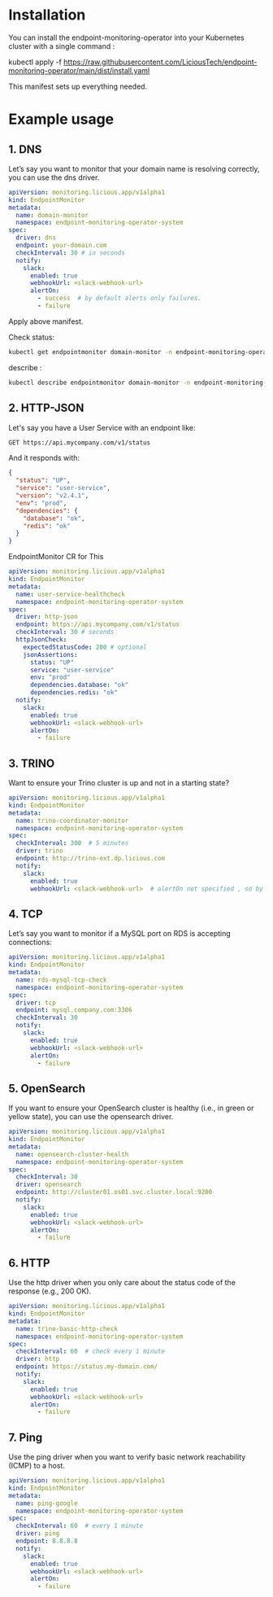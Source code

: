 # Installation

You can install the endpoint-monitoring-operator into your Kubernetes cluster with a single command :

kubectl apply -f https://raw.githubusercontent.com/LiciousTech/endpoint-monitoring-operator/main/dist/install.yaml

This manifest sets up everything needed.

# Example usage

## 1. DNS

Let’s say you want to monitor that your domain name is resolving correctly, you can use the dns driver.

```yaml
apiVersion: monitoring.licious.app/v1alpha1
kind: EndpointMonitor
metadata:
  name: domain-monitor
  namespace: endpoint-monitoring-operator-system
spec:
  driver: dns
  endpoint: your-domain.com
  checkInterval: 30 # in seconds
  notify:
    slack:
      enabled: true
      webhookUrl: <slack-webhook-url>
      alertOn:
        - success  # by default alerts only failures.
        - failure 
```

Apply above manifest.


Check status:

```bash
kubectl get endpointmonitor domain-monitor -n endpoint-monitoring-operator-system -o yaml
```

describe :

```bash
kubectl describe endpointmonitor domain-monitor -n endpoint-monitoring-operator-system
```

## 2. HTTP-JSON

Let's say you have a User Service with an endpoint like:

```bash
GET https://api.mycompany.com/v1/status
```

And it responds with:

```json
{
  "status": "UP",
  "service": "user-service",
  "version": "v2.4.1",
  "env": "prod",
  "dependencies": {
    "database": "ok",
    "redis": "ok"
  }
}
```

EndpointMonitor CR for This

```yaml
apiVersion: monitoring.licious.app/v1alpha1
kind: EndpointMonitor
metadata:
  name: user-service-healthcheck
  namespace: endpoint-monitoring-operator-system
spec:
  driver: http-json
  endpoint: https://api.mycompany.com/v1/status
  checkInterval: 30 # seconds
  httpJsonCheck:
    expectedStatusCode: 200 # optional
    jsonAssertions:
      status: "UP"
      service: "user-service"
      env: "prod"
      dependencies.database: "ok"
      dependencies.redis: "ok"
  notify:
    slack:
      enabled: true
      webhookUrl: <slack-webhook-url>
      alertOn:
        - failure
```

## 3. TRINO

Want to ensure your Trino cluster is up and not in a starting state?

```yaml
apiVersion: monitoring.licious.app/v1alpha1
kind: EndpointMonitor
metadata:
  name: trino-coordinator-monitor
  namespace: endpoint-monitoring-operator-system
spec:
  checkInterval: 300  # 5 minutes
  driver: trino
  endpoint: http://trino-ext.dp.licious.com
  notify:
    slack:
      enabled: true
      webhookUrl: <slack-webhook-url>  # alertOn not specified , so by default only reports failures.
```

## 4. TCP

Let’s say you want to monitor if a MySQL port on RDS is accepting connections:

```yaml
apiVersion: monitoring.licious.app/v1alpha1
kind: EndpointMonitor
metadata:
  name: rds-mysql-tcp-check
  namespace: endpoint-monitoring-operator-system
spec:
  driver: tcp
  endpoint: mysql.company.com:3306
  checkInterval: 30
  notify:
    slack:
      enabled: true
      webhookUrl: <slack-webhook-url>
      alertOn:
        - failure
```

## 5. OpenSearch
If you want to ensure your OpenSearch cluster is healthy (i.e., in green or yellow state), you can use the opensearch driver.

```yaml
apiVersion: monitoring.licious.app/v1alpha1
kind: EndpointMonitor
metadata:
  name: opensearch-cluster-health
  namespace: endpoint-monitoring-operator-system
spec:
  checkInterval: 30
  driver: opensearch
  endpoint: http://cluster01.os01.svc.cluster.local:9200
  notify:
    slack:
      enabled: true
      webhookUrl: <slack-webhook-url>
      alertOn:
        - failure
```

## 6. HTTP

Use the http driver when you only care about the status code of the response (e.g., 200 OK).

```yaml
apiVersion: monitoring.licious.app/v1alpha1
kind: EndpointMonitor
metadata:
  name: trino-basic-http-check
  namespace: endpoint-monitoring-operator-system
spec:
  checkInterval: 60  # check every 1 minute
  driver: http
  endpoint: https://status.my-domain.com/
  notify:
    slack:
      enabled: true
      webhookUrl: <slack-webhook-url>
      alertOn:
        - failure
```

## 7. Ping

Use the ping driver when you want to verify basic network reachability (ICMP) to a host.

```yaml
apiVersion: monitoring.licious.app/v1alpha1
kind: EndpointMonitor
metadata:
  name: ping-google
  namespace: endpoint-monitoring-operator-system
spec:
  checkInterval: 60  # every 1 minute
  driver: ping
  endpoint: 8.8.8.8
  notify:
    slack:
      enabled: true
      webhookUrl: <slack-webhook-url>
      alertOn:
        - failure
```